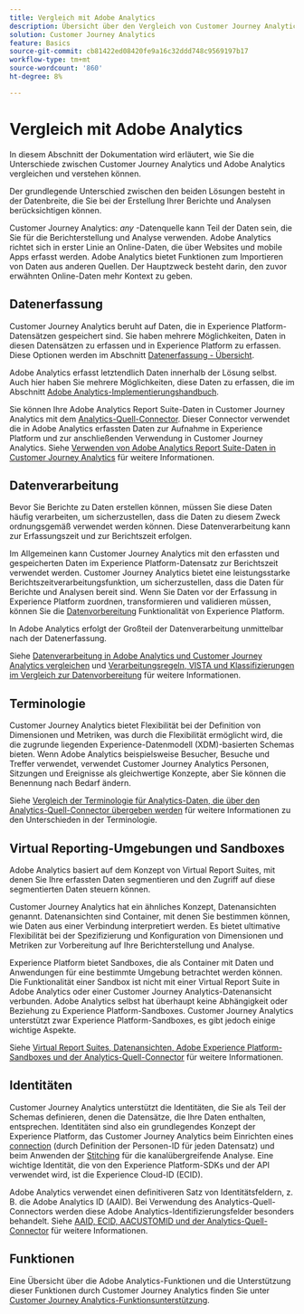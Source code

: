 ```yaml
---
title: Vergleich mit Adobe Analytics
description: Übersicht über den Vergleich von Customer Journey Analytics mit Adobe Analytics.
solution: Customer Journey Analytics
feature: Basics
source-git-commit: cb81422ed08420fe9a16c32ddd748c9569197b17
workflow-type: tm+mt
source-wordcount: '860'
ht-degree: 8%

---
```


# Vergleich mit Adobe Analytics

In diesem Abschnitt der Dokumentation wird erläutert, wie Sie die Unterschiede zwischen Customer Journey Analytics und Adobe Analytics vergleichen und verstehen können.

Der grundlegende Unterschied zwischen den beiden Lösungen besteht in der Datenbreite, die Sie bei der Erstellung Ihrer Berichte und Analysen berücksichtigen können.

Customer Journey Analytics: *any* -Datenquelle kann Teil der Daten sein, die Sie für die Berichterstellung und Analyse verwenden. Adobe Analytics richtet sich in erster Linie an Online-Daten, die über Websites und mobile Apps erfasst werden. Adobe Analytics bietet Funktionen zum Importieren von Daten aus anderen Quellen. Der Hauptzweck besteht darin, den zuvor erwähnten Online-Daten mehr Kontext zu geben.

## Datenerfassung

Customer Journey Analytics beruht auf Daten, die in Experience Platform-Datensätzen gespeichert sind. Sie haben mehrere Möglichkeiten, Daten in diesen Datensätzen zu erfassen und in Experience Platform zu erfassen. Diese Optionen werden im Abschnitt [Datenerfassung - Übersicht](https://experienceleague.adobe.com/docs/analytics-platform/using/cja-data-ingestion/data-ingestion.html?lang=en).

Adobe Analytics erfasst letztendlich Daten innerhalb der Lösung selbst. Auch hier haben Sie mehrere Möglichkeiten, diese Daten zu erfassen, die im Abschnitt [Adobe Analytics-Implementierungshandbuch](https://experienceleague.adobe.com/docs/analytics/implementation/home.html?lang=de).

Sie können Ihre Adobe Analytics Report Suite-Daten in Customer Journey Analytics mit dem [Analytics-Quell-Connector](https://experienceleague.adobe.com/docs/experience-platform/sources/ui-tutorials/create/adobe-applications/analytics.html?lang=de). Dieser Connector verwendet die in Adobe Analytics erfassten Daten zur Aufnahme in Experience Platform und zur anschließenden Verwendung in Customer Journey Analytics. Siehe [Verwenden von Adobe Analytics Report Suite-Daten in Customer Journey Analytics](https://experienceleague.adobe.com/docs/analytics-platform/using/compare-aa-cja/cja-aa-comparison/aa-data-in-cja.html?lang=de) für weitere Informationen.


## Datenverarbeitung

Bevor Sie Berichte zu Daten erstellen können, müssen Sie diese Daten häufig verarbeiten, um sicherzustellen, dass die Daten zu diesem Zweck ordnungsgemäß verwendet werden können. Diese Datenverarbeitung kann zur Erfassungszeit und zur Berichtszeit erfolgen.

Im Allgemeinen kann Customer Journey Analytics mit den erfassten und gespeicherten Daten im Experience Platform-Datensatz zur Berichtszeit verwendet werden. Customer Journey Analytics bietet eine leistungsstarke Berichtszeitverarbeitungsfunktion, um sicherzustellen, dass die Daten für Berichte und Analysen bereit sind. Wenn Sie Daten vor der Erfassung in Experience Platform zuordnen, transformieren und validieren müssen, können Sie die [Datenvorbereitung](https://experienceleague.adobe.com/docs/experience-platform/data-prep/home.html?lang=de) Funktionalität von Experience Platform.

In Adobe Analytics erfolgt der Großteil der Datenverarbeitung unmittelbar nach der Datenerfassung.

Siehe [Datenverarbeitung in Adobe Analytics und Customer Journey Analytics vergleichen](data-processing-comparisons.md) und [Verarbeitungsregeln, VISTA und Klassifizierungen im Vergleich zur Datenvorbereitung](https://experienceleague.adobe.com/docs/analytics-platform/using/compare-aa-cja/cja-aa-comparison/pr-vista-dataprep.html?lang=de) für weitere Informationen.


## Terminologie

Customer Journey Analytics bietet Flexibilität bei der Definition von Dimensionen und Metriken, was durch die Flexibilität ermöglicht wird, die die zugrunde liegenden Experience-Datenmodell (XDM)-basierten Schemas bieten. Wenn Adobe Analytics beispielsweise Besucher, Besuche und Treffer verwendet, verwendet Customer Journey Analytics Personen, Sitzungen und Ereignisse als gleichwertige Konzepte, aber Sie können die Benennung nach Bedarf ändern.

Siehe [Vergleich der Terminologie für Analytics-Daten, die über den Analytics-Quell-Connector übergeben werden](https://experienceleague.adobe.com/docs/analytics-platform/using/compare-aa-cja/cja-aa-comparison/terminology.html?lang=en) für weitere Informationen zu den Unterschieden in der Terminologie.


## Virtual Reporting-Umgebungen und Sandboxes

Adobe Analytics basiert auf dem Konzept von Virtual Report Suites, mit denen Sie Ihre erfassten Daten segmentieren und den Zugriff auf diese segmentierten Daten steuern können.

Customer Journey Analytics hat ein ähnliches Konzept, Datenansichten genannt. Datenansichten sind Container, mit denen Sie bestimmen können, wie Daten aus einer Verbindung interpretiert werden. Es bietet ultimative Flexibilität bei der Spezifizierung und Konfiguration von Dimensionen und Metriken zur Vorbereitung auf Ihre Berichterstellung und Analyse.

Experience Platform bietet Sandboxes, die als Container mit Daten und Anwendungen für eine bestimmte Umgebung betrachtet werden können. Die Funktionalität einer Sandbox ist nicht mit einer Virtual Report Suite in Adobe Analytics oder einer Customer Journey Analytics-Datenansicht verbunden. Adobe Analytics selbst hat überhaupt keine Abhängigkeit oder Beziehung zu Experience Platform-Sandboxes. Customer Journey Analytics unterstützt zwar Experience Platform-Sandboxes, es gibt jedoch einige wichtige Aspekte.

Siehe [Virtual Report Suites, Datenansichten, Adobe Experience Platform-Sandboxes und der Analytics-Quell-Connector](https://experienceleague.adobe.com/docs/analytics-platform/using/compare-aa-cja/cja-aa-comparison/vrs-dataview-sandbox-adc.html?lang=de) für weitere Informationen.


## Identitäten

Customer Journey Analytics unterstützt die Identitäten, die Sie als Teil der Schemas definieren, denen die Datensätze, die Ihre Daten enthalten, entsprechen. Identitäten sind also ein grundlegendes Konzept der Experience Platform, das Customer Journey Analytics beim Einrichten eines [connection](../../connections/overview.md) (durch Definition der Personen-ID für jeden Datensatz) und beim Anwenden der [Stitching](../../stitching/overview.md) für die kanalübergreifende Analyse. Eine wichtige Identität, die von den Experience Platform-SDKs und der API verwendet wird, ist die Experience Cloud-ID (ECID).

Adobe Analytics verwendet einen definitiveren Satz von Identitätsfeldern, z. B. die Adobe Analytics ID (AAID). Bei Verwendung des Analytics-Quell-Connectors werden diese Adobe Analytics-Identifizierungsfelder besonders behandelt. Siehe [AAID, ECID, AACUSTOMID und der Analytics-Quell-Connector](https://experienceleague.adobe.com/docs/analytics-platform/using/compare-aa-cja/cja-aa-comparison/aaid-ecid-adc.html?lang=en) für weitere Informationen.


## Funktionen

Eine Übersicht über die Adobe Analytics-Funktionen und die Unterstützung dieser Funktionen durch Customer Journey Analytics finden Sie unter [Customer Journey Analytics-Funktionsunterstützung](https://experienceleague.adobe.com/docs/analytics-platform/using/compare-aa-cja/cja-aa-comparison/cja-aa.html?lang=en).





